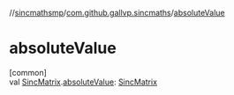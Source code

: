 //[sincmathsmp](../../index.md)/[com.github.gallvp.sincmaths](index.md)/[absoluteValue](absolute-value.md)

# absoluteValue

[common]\
val [SincMatrix](-sinc-matrix/index.md).[absoluteValue](absolute-value.md): [SincMatrix](-sinc-matrix/index.md)
